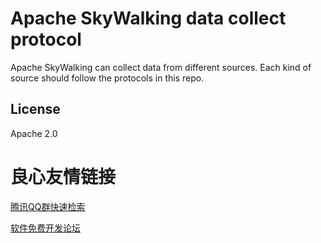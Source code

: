 # Apache SkyWalking data collect protocol
Apache SkyWalking can collect data from different sources. Each kind of source should follow the protocols in this repo.

## License
Apache 2.0


 # 良心友情链接

[腾讯QQ群快速检索](http://u.720life.cn/s/8cf73f7c)

[软件免费开发论坛](http://u.720life.cn/s/bbb01dc0)